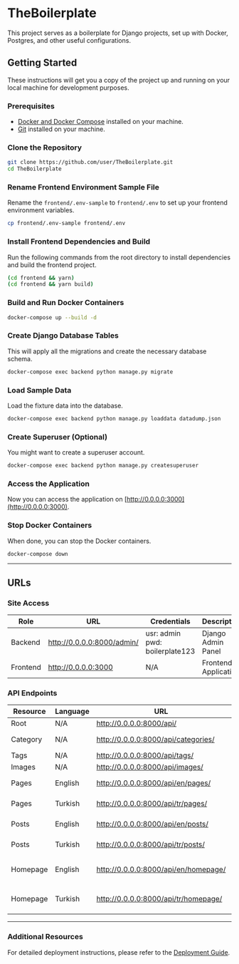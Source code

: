 # TheBoilerplate

This project serves as a boilerplate for Django projects, set up with Docker, Postgres, and other useful configurations.

## Getting Started

These instructions will get you a copy of the project up and running on your local machine for development purposes.

### Prerequisites

- [Docker and Docker Compose](https://docs.docker.com/get-docker/) installed on your machine.
- [Git](https://git-scm.com/book/en/v2/Getting-Started-Installing-Git) installed on your machine.

### Clone the Repository

```bash
git clone https://github.com/user/TheBoilerplate.git
cd TheBoilerplate
```

### Rename Frontend Environment Sample File

Rename the `frontend/.env-sample` to `frontend/.env` to set up your frontend environment variables.

```bash
cp frontend/.env-sample frontend/.env
```

### Install Frontend Dependencies and Build

Run the following commands from the root directory to install dependencies and build the frontend project.

```bash
(cd frontend && yarn)
(cd frontend && yarn build)
```

### Build and Run Docker Containers

```bash
docker-compose up --build -d
```

### Create Django Database Tables

This will apply all the migrations and create the necessary database schema.

```bash
docker-compose exec backend python manage.py migrate
```

### Load Sample Data

Load the fixture data into the database.

```bash
docker-compose exec backend python manage.py loaddata datadump.json
```

### Create Superuser (Optional)

You might want to create a superuser account.

```bash
docker-compose exec backend python manage.py createsuperuser
```

### Access the Application

Now you can access the application on [http://0.0.0.0:3000](http://0.0.0.0:3000).

### Stop Docker Containers

When done, you can stop the Docker containers.

```bash
docker-compose down
```

---

## URLs

### Site Access

| Role     | URL                        | Credentials                    | Description          |
| -------- | -------------------------- | ------------------------------ | -------------------- |
| Backend  | http://0.0.0.0:8000/admin/ | usr: admin pwd: boilerplate123 | Django Admin Panel   |
| Frontend | http://0.0.0.0:3000        | N/A                            | Frontend Application |

### API Endpoints

| Resource | Language | URL                                  | Description          |
| -------- | -------- | ------------------------------------ | -------------------- |
| Root     | N/A      | http://0.0.0.0:8000/api/             | API Root             |
| Category | N/A      | http://0.0.0.0:8000/api/categories/  | Categories API       |
| Tags     | N/A      | http://0.0.0.0:8000/api/tags/        | Tags API             |
| Images   | N/A      | http://0.0.0.0:8000/api/images/      | Images API           |
| Pages    | English  | http://0.0.0.0:8000/api/en/pages/    | English Pages API    |
| Pages    | Turkish  | http://0.0.0.0:8000/api/tr/pages/    | Turkish Pages API    |
| Posts    | English  | http://0.0.0.0:8000/api/en/posts/    | English Posts API    |
| Posts    | Turkish  | http://0.0.0.0:8000/api/tr/posts/    | Turkish Posts API    |
| Homepage | English  | http://0.0.0.0:8000/api/en/homepage/ | English Homepage API |
| Homepage | Turkish  | http://0.0.0.0:8000/api/tr/homepage/ | Turkish Homepage API |

---

### Additional Resources

For detailed deployment instructions, please refer to the [Deployment Guide](./Deployment-Guide.md).
